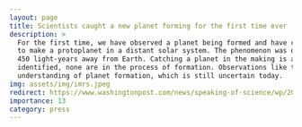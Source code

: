 ```yaml
---
layout: page
title: Scientists caught a new planet forming for the first time ever
description: >
  For the first time, we have observed a planet being formed and have captured images of dust and gas particles accumulating together 
  to make a protoplanet in a distant solar system. The phenomenon was observed in the solar system surrounding a star called LkCa 15, located 
  450 light-years away from Earth. Catching a planet in the making is an exciting first because, of the nearly 3500 exoplanets we’ve so far
  identified, none are in the process of formation. Observations like these are crucial to test planet formation theories and improve our
  understanding of planet formation, which is still uncertain today.
img: assets/img/imrs.jpeg
redirect: https://www.washingtonpost.com/news/speaking-of-science/wp/2015/11/18/scientists-caught-a-new-planet-forming-for-the-first-time-ever/?utm_term=.90310db04f67
importance: 13
category: press
---
```

